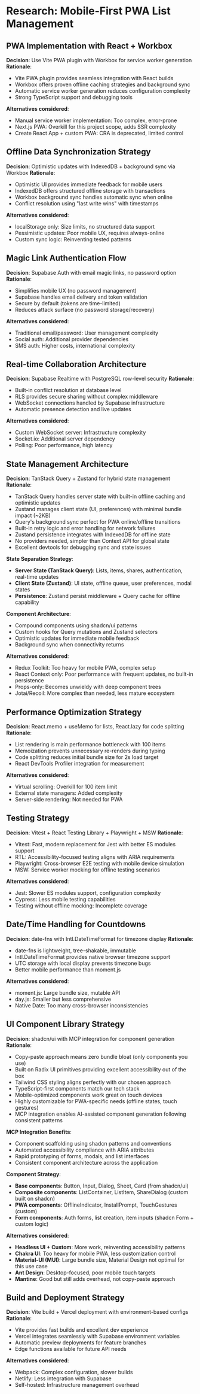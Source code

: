 # Research: Mobile-First PWA List Management

## PWA Implementation with React + Workbox

**Decision**: Use Vite PWA plugin with Workbox for service worker generation
**Rationale**:
- Vite PWA plugin provides seamless integration with React builds
- Workbox offers proven offline caching strategies and background sync
- Automatic service worker generation reduces configuration complexity
- Strong TypeScript support and debugging tools

**Alternatives considered**:
- Manual service worker implementation: Too complex, error-prone
- Next.js PWA: Overkill for this project scope, adds SSR complexity
- Create React App + custom PWA: CRA is deprecated, limited control

## Offline Data Synchronization Strategy

**Decision**: Optimistic updates with IndexedDB + background sync via Workbox
**Rationale**:
- Optimistic UI provides immediate feedback for mobile users
- IndexedDB offers structured offline storage with transactions
- Workbox background sync handles automatic sync when online
- Conflict resolution using "last write wins" with timestamps

**Alternatives considered**:
- localStorage only: Size limits, no structured data support
- Pessimistic updates: Poor mobile UX, requires always-online
- Custom sync logic: Reinventing tested patterns

## Magic Link Authentication Flow

**Decision**: Supabase Auth with email magic links, no password option
**Rationale**:
- Simplifies mobile UX (no password management)
- Supabase handles email delivery and token validation
- Secure by default (tokens are time-limited)
- Reduces attack surface (no password storage/recovery)

**Alternatives considered**:
- Traditional email/password: User management complexity
- Social auth: Additional provider dependencies
- SMS auth: Higher costs, international complexity

## Real-time Collaboration Architecture

**Decision**: Supabase Realtime with PostgreSQL row-level security
**Rationale**:
- Built-in conflict resolution at database level
- RLS provides secure sharing without complex middleware
- WebSocket connections handled by Supabase infrastructure
- Automatic presence detection and live updates

**Alternatives considered**:
- Custom WebSocket server: Infrastructure complexity
- Socket.io: Additional server dependency
- Polling: Poor performance, high latency

## State Management Architecture

**Decision**: TanStack Query + Zustand for hybrid state management
**Rationale**:
- TanStack Query handles server state with built-in offline caching and optimistic updates
- Zustand manages client state (UI, preferences) with minimal bundle impact (~2KB)
- Query's background sync perfect for PWA online/offline transitions
- Built-in retry logic and error handling for network failures
- Zustand persistence integrates with IndexedDB for offline state
- No providers needed, simpler than Context API for global state
- Excellent devtools for debugging sync and state issues

**State Separation Strategy**:
- **Server State (TanStack Query)**: Lists, items, shares, authentication, real-time updates
- **Client State (Zustand)**: UI state, offline queue, user preferences, modal states
- **Persistence**: Zustand persist middleware + Query cache for offline capability

**Component Architecture**:
- Compound components using shadcn/ui patterns
- Custom hooks for Query mutations and Zustand selectors
- Optimistic updates for immediate mobile feedback
- Background sync when connectivity returns

**Alternatives considered**:
- Redux Toolkit: Too heavy for mobile PWA, complex setup
- React Context only: Poor performance with frequent updates, no built-in persistence
- Props-only: Becomes unwieldy with deep component trees
- Jotai/Recoil: More complex than needed, less mature ecosystem

## Performance Optimization Strategy

**Decision**: React.memo + useMemo for lists, React.lazy for code splitting
**Rationale**:
- List rendering is main performance bottleneck with 100 items
- Memoization prevents unnecessary re-renders during typing
- Code splitting reduces initial bundle size for 2s load target
- React DevTools Profiler integration for measurement

**Alternatives considered**:
- Virtual scrolling: Overkill for 100 item limit
- External state managers: Added complexity
- Server-side rendering: Not needed for PWA

## Testing Strategy

**Decision**: Vitest + React Testing Library + Playwright + MSW
**Rationale**:
- Vitest: Fast, modern replacement for Jest with better ES modules support
- RTL: Accessibility-focused testing aligns with ARIA requirements
- Playwright: Cross-browser E2E testing with mobile device simulation
- MSW: Service worker mocking for offline testing scenarios

**Alternatives considered**:
- Jest: Slower ES modules support, configuration complexity
- Cypress: Less mobile testing capabilities
- Testing without offline mocking: Incomplete coverage

## Date/Time Handling for Countdowns

**Decision**: date-fns with Intl.DateTimeFormat for timezone display
**Rationale**:
- date-fns is lightweight, tree-shakable, immutable
- Intl.DateTimeFormat provides native browser timezone support
- UTC storage with local display prevents timezone bugs
- Better mobile performance than moment.js

**Alternatives considered**:
- moment.js: Large bundle size, mutable API
- day.js: Smaller but less comprehensive
- Native Date: Too many cross-browser inconsistencies

## UI Component Library Strategy

**Decision**: shadcn/ui with MCP integration for component generation
**Rationale**:
- Copy-paste approach means zero bundle bloat (only components you use)
- Built on Radix UI primitives providing excellent accessibility out of the box
- Tailwind CSS styling aligns perfectly with our chosen approach
- TypeScript-first components match our tech stack
- Mobile-optimized components work great on touch devices
- Highly customizable for PWA-specific needs (offline states, touch gestures)
- MCP integration enables AI-assisted component generation following consistent patterns

**MCP Integration Benefits**:
- Component scaffolding using shadcn patterns and conventions
- Automated accessibility compliance with ARIA attributes
- Rapid prototyping of forms, modals, and list interfaces
- Consistent component architecture across the application

**Component Strategy**:
- **Base components**: Button, Input, Dialog, Sheet, Card (from shadcn/ui)
- **Composite components**: ListContainer, ListItem, ShareDialog (custom built on shadcn)
- **PWA components**: OfflineIndicator, InstallPrompt, TouchGestures (custom)
- **Form components**: Auth forms, list creation, item inputs (shadcn Form + custom logic)

**Alternatives considered**:
- **Headless UI + Custom**: More work, reinventing accessibility patterns
- **Chakra UI**: Too heavy for mobile PWA, less customization control
- **Material-UI (MUI)**: Large bundle size, Material Design not optimal for this use case
- **Ant Design**: Desktop-focused, poor mobile touch targets
- **Mantine**: Good but still adds overhead, not copy-paste approach

## Build and Deployment Strategy

**Decision**: Vite build + Vercel deployment with environment-based configs
**Rationale**:
- Vite provides fast builds and excellent dev experience
- Vercel integrates seamlessly with Supabase environment variables
- Automatic preview deployments for feature branches
- Edge functions available for future API needs

**Alternatives considered**:
- Webpack: Complex configuration, slower builds
- Netlify: Less integration with Supabase
- Self-hosted: Infrastructure management overhead